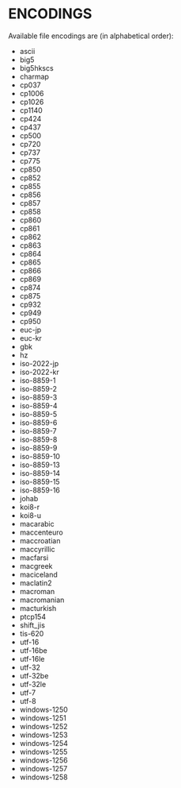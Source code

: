 # ENCODINGS

Available file encodings are (in alphabetical order):

* ascii
* big5
* big5hkscs
* charmap
* cp037
* cp1006
* cp1026
* cp1140
* cp424
* cp437
* cp500
* cp720
* cp737
* cp775
* cp850
* cp852
* cp855
* cp856
* cp857
* cp858
* cp860
* cp861
* cp862
* cp863
* cp864
* cp865
* cp866
* cp869
* cp874
* cp875
* cp932
* cp949
* cp950
* euc-jp
* euc-kr
* gbk
* hz
* iso-2022-jp
* iso-2022-kr
* iso-8859-1
* iso-8859-2
* iso-8859-3
* iso-8859-4
* iso-8859-5
* iso-8859-6
* iso-8859-7
* iso-8859-8
* iso-8859-9
* iso-8859-10
* iso-8859-13
* iso-8859-14
* iso-8859-15
* iso-8859-16
* johab
* koi8-r
* koi8-u
* macarabic
* maccenteuro
* maccroatian
* maccyrillic
* macfarsi
* macgreek
* maciceland
* maclatin2
* macroman
* macromanian
* macturkish
* ptcp154
* shift\_jis
* tis-620
* utf-16
* utf-16be
* utf-16le
* utf-32
* utf-32be
* utf-32le
* utf-7
* utf-8
* windows-1250
* windows-1251
* windows-1252
* windows-1253
* windows-1254
* windows-1255
* windows-1256
* windows-1257
* windows-1258

<!-- vim: set tw=80 colorcolumn=81 : -->
